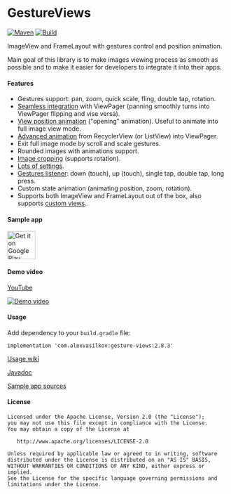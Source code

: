 GestureViews
============

[![Maven][mvn-img]][mvn-url]
[![Build][build-img]][build-url]

ImageView and FrameLayout with gestures control and position animation.

Main goal of this library is to make images viewing process as smooth as possible and to make it
easier for developers to integrate it into their apps. 

#### Features ####

- Gestures support: pan, zoom, quick scale, fling, double tap, rotation.
- [Seamless integration](https://github.com/alexvasilkov/GestureViews/wiki/Usage#viewpager) with ViewPager (panning smoothly turns into ViewPager flipping and vise versa).
- [View position animation](https://github.com/alexvasilkov/GestureViews/wiki/Basic-animations) ("opening" animation). Useful to animate into full image view mode.
- [Advanced animation](https://github.com/alexvasilkov/GestureViews/wiki/Advanced-animations) from RecyclerView (or ListView) into ViewPager.
- Exit full image mode by scroll and scale gestures.
- Rounded images with animations support. 
- [Image cropping](https://github.com/alexvasilkov/GestureViews/wiki/Image-cropping) (supports rotation).
- [Lots of settings](https://github.com/alexvasilkov/GestureViews/wiki/Settings).
- [Gestures listener](https://github.com/alexvasilkov/GestureViews/wiki/Usage#listeners): down (touch), up (touch), single tap, double tap, long press.
- Custom state animation (animating position, zoom, rotation).
- Supports both ImageView and FrameLayout out of the box, also supports [custom views](https://github.com/alexvasilkov/GestureViews/wiki/Custom-views).

#### Sample app ####

<a href="http://play.google.com/store/apps/details?id=com.alexvasilkov.gestures.sample">
  <img alt="Get it on Google Play" src="https://play.google.com/intl/en_us/badges/images/apps/en-play-badge-border.png" height="64" />
</a>

#### Demo video ####

[YouTube](https://youtu.be/KDJj08qN7n4)

[![Demo video](https://github.com/alexvasilkov/GestureViews/raw/master/sample/art/demo.gif)](https://youtu.be/KDJj08qN7n4)  

#### Usage ####

Add dependency to your `build.gradle` file:

    implementation 'com.alexvasilkov:gesture-views:2.8.3'

[Usage wiki](https://github.com/alexvasilkov/GestureViews/wiki/Usage)

[Javadoc][javadoc-url]

[Sample app sources](https://github.com/alexvasilkov/GestureViews/tree/master/sample)

#### License ####

    Licensed under the Apache License, Version 2.0 (the "License");
    you may not use this file except in compliance with the License.
    You may obtain a copy of the License at

       http://www.apache.org/licenses/LICENSE-2.0

    Unless required by applicable law or agreed to in writing, software
    distributed under the License is distributed on an "AS IS" BASIS,
    WITHOUT WARRANTIES OR CONDITIONS OF ANY KIND, either express or implied.
    See the License for the specific language governing permissions and
    limitations under the License.

[mvn-url]: https://maven-badges.herokuapp.com/maven-central/com.alexvasilkov/gesture-views
[mvn-img]: https://img.shields.io/maven-central/v/com.alexvasilkov/gesture-views.svg?style=flat-square

[build-url]: https://actions-badge.atrox.dev/alexvasilkov/GestureViews/goto?ref=master
[build-img]: https://img.shields.io/endpoint.svg?url=https%3A%2F%2Factions-badge.atrox.dev%2Falexvasilkov%2FGestureViews%2Fbadge%3Fref%3Dmaster&style=flat-square

[javadoc-url]: http://javadoc.io/doc/com.alexvasilkov/gesture-views
